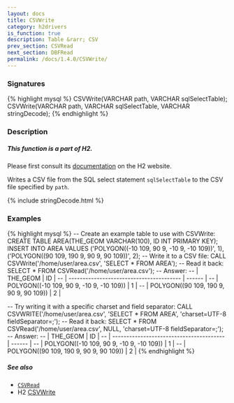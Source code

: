 ```yaml
---
layout: docs
title: CSVWrite
category: h2drivers
is_function: true
description: Table &rarr; CSV
prev_section: CSVRead
next_section: DBFRead
permalink: /docs/1.4.0/CSVWrite/
---
```


### Signatures

{% highlight mysql %}
CSVWrite(VARCHAR path, VARCHAR sqlSelectTable);
CSVWrite(VARCHAR path, VARCHAR sqlSelectTable,
         VARCHAR stringDecode);
{% endhighlight %}

### Description

<div class="note">
  <h5>This function is a part of H2.</h5>
  <p>Please first consult its
  <a href="http://www.h2database.com/html/functions.html#csvwrite"
  target="_blank">documentation</a> on the H2 website.</p>
</div>

Writes a CSV file from the SQL select statement `sqlSelectTable` to
the CSV file specified by `path`.

{% include stringDecode.html %}

### Examples

{% highlight mysql %}
-- Create an example table to use with CSVWrite:
CREATE TABLE AREA(THE_GEOM VARCHAR(100), ID INT PRIMARY KEY);
INSERT INTO AREA VALUES
    ('POLYGON((-10 109, 90 9, -10 9, -10 109))', 1),
    ('POLYGON((90 109, 190 9, 90 9, 90 109))', 2);
-- Write it to a CSV file:
CALL CSVWrite('/home/user/area.csv', 'SELECT * FROM AREA');
-- Read it back:
SELECT * FROM CSVRead('/home/user/area.csv');
-- Answer:
-- |                 THE_GEOM                 |   ID   |
-- | ---------------------------------------- | ------ |
-- | POLYGON((-10 109, 90 9, -10 9, -10 109)) |      1 |
-- | POLYGON((90 109, 190 9, 90 9,  90 109))  |      2 |

-- Try writing it with a specific charset and field separator:
CALL CSVWRITE('/home/user/area.csv',
              'SELECT * FROM AREA', 'charset=UTF-8
                                     fieldSeparator=;');
-- Read it back:
SELECT * FROM CSVRead('/home/user/area.csv',
                      NULL,
                      'charset=UTF-8 fieldSeparator=;');
-- Answer:
-- |                     THE_GEOM             |   ID   |
-- | ---------------------------------------- | ------ |
-- | POLYGON((-10 109, 90 9, -10 9, -10 109)) |      1 |
-- | POLYGON((90 109, 190 9, 90 9,  90 109))  |      2 |
{% endhighlight %}

##### See also

* [`CSVRead`](../CSVRead)
* H2 <a href="http://www.h2database.com/html/functions.html#csvwrite"
target="_blank">CSVWrite</a>
